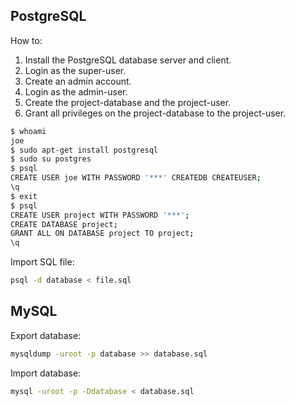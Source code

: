 PostgreSQL
----------

How to:

1. Install the PostgreSQL database server and client.
2. Login as the super-user.
3. Create an admin account.
4. Login as the admin-user.
5. Create the project-database and the project-user.
6. Grant all privileges on the project-database to the project-user.

```bash
$ whoami 
joe
$ sudo apt-get install postgresql
$ sudo su postgres
$ psql
CREATE USER joe WITH PASSWORD '***' CREATEDB CREATEUSER;
\q
$ exit
$ psql  
CREATE USER project WITH PASSWORD '***';
CREATE DATABASE project;
GRANT ALL ON DATABASE project TO project;
\q
```

Import SQL file:
```bash
psql -d database < file.sql 
```

MySQL
-----

Export database:

```bash
mysqldump -uroot -p database >> database.sql
```

Import database:

```bash
mysql -uroot -p -Ddatabase < database.sql
```